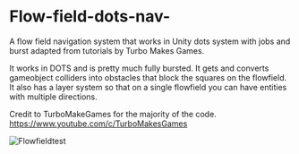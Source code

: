 # Flow-field-dots-nav-
A flow field navigation system that works in Unity dots system with jobs and burst adapted from tutorials by Turbo Makes Games.  

It works in DOTS and is pretty much fully bursted.  It gets and converts gameobject colliders into obstacles that block the squares on the flowfield.
It also has a layer system so that on a single flowfield you can have entities with multiple directions.

Credit to TurboMakeGames for the majority of the code.
https://www.youtube.com/c/TurboMakesGames

![Flowfieldtest](https://user-images.githubusercontent.com/63059905/127239416-8c1af5c6-78d1-4d5e-a748-096d32f26a02.gif)

